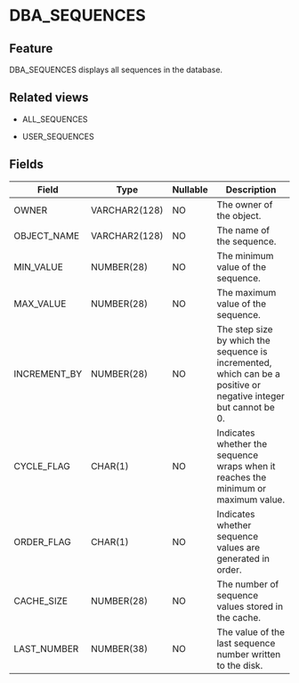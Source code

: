 # DBA_SEQUENCES

## Feature

DBA_SEQUENCES displays all sequences in the database.

## Related views

* ALL_SEQUENCES

* USER_SEQUENCES

## Fields

| **Field**    | **Type**      | **Nullable** | **Description**                                                                                                  |
|--------------|---------------|--------------|------------------------------------------------------------------------------------------------------------------|
| OWNER        | VARCHAR2(128) | NO           | The owner of the object.                                                                                         |
| OBJECT_NAME  | VARCHAR2(128) | NO           | The name of the sequence.                                                                                        |
| MIN_VALUE    | NUMBER(28)    | NO           | The minimum value of the sequence.                                                                               |
| MAX_VALUE    | NUMBER(28)    | NO           | The maximum value of the sequence.                                                                               |
| INCREMENT_BY | NUMBER(28)    | NO           | The step size by which the sequence is incremented, which can be a positive or negative integer but cannot be 0. |
| CYCLE_FLAG   | CHAR(1)       | NO           | Indicates whether the sequence wraps when it reaches the minimum or maximum value.                               |
| ORDER_FLAG   | CHAR(1)       | NO           | Indicates whether sequence values are generated in order.                                                        |
| CACHE_SIZE   | NUMBER(28)    | NO           | The number of sequence values stored in the cache.                                                               |
| LAST_NUMBER  | NUMBER(38)    | NO           | The value of the last sequence number written to the disk.                                                       |
